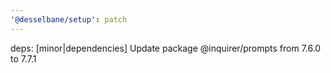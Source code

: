 ```yaml
---
'@desselbane/setup': patch
---
```


deps: [minor|dependencies] Update package @inquirer/prompts from 7.6.0 to 7.7.1
